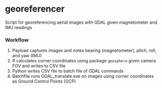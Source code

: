 # georeferencer
Script for georeferencing aerial images with GDAL given magnetometer and IMU readings

### Workflow

1. Payload captures images and notes bearing (magnetometer), pitch, roll, and yaw (IMU)
2. R calculates corner coordinates using package `geosphere` given camera FOV and writes to CSV file
3. Python writes CSV file to batch file of GDAL commands
4. Batchfile runs GDAL_translate.exe on images using corner coordinates as Ground Control Points (GCP)
